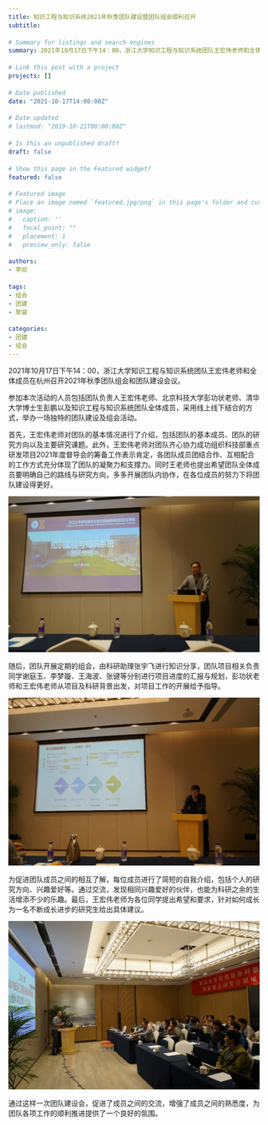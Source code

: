```yaml
---
title: 知识工程与知识系统2021年秋季团队建设暨团队组会顺利召开
subtitle:  

# Summary for listings and search engines
summary: 2021年10月17日下午14：00，浙江大学知识工程与知识系统团队王宏伟老师和全体成员在杭州召开2021年秋季团队组会和团队建设会议。

# Link this post with a project
projects: []

# Date published
date: "2021-10-17T14:00:00Z"

# Date updated
# lastmod: "2019-10-21T00:00:00Z"

# Is this an unpublished draft?
draft: false

# Show this page in the Featured widget?
featured: false

# Featured image
# Place an image named `featured.jpg/png` in this page's folder and customize its options here.
# image:
#   caption: ''
#   focal_point: ""
#   placement: 1
#   preview_only: false

authors:
- 李祁

tags:
- 组会
- 团建
- 聚餐

categories:
- 团建
- 组会
---
```


2021年10月17日下午14：00，浙江大学知识工程与知识系统团队王宏伟老师和全体成员在杭州召开2021年秋季团队组会和团队建设会议。

参加本次活动的人员包括团队负责人王宏伟老师、北京科技大学彭功状老师、清华大学博士生彭鹏以及知识工程与知识系统团队全体成员，采用线上线下结合的方式，举办一场独特的团队建设及组会活动。

首先，王宏伟老师对团队的基本情况进行了介绍，包括团队的基本成员、团队的研究方向以及主要研究课题。此外，王宏伟老师对团队齐心协力成功组织科技部重点研发项目2021年度督导会的筹备工作表示肯定，各团队成员团结合作、互相配合的工作方式充分体现了团队的凝聚力和支撑力。同时王老师也提出希望团队全体成员要明确自己的路线与研究方向，多多开展团队内协作，在各位成员的努力下将团队建设得更好。
<div style='text-align:center'>
  <img src='1.jpg' alt=''>
</div>

随后，团队开展定期的组会，由科研助理张宇飞进行知识分享，团队项目相关负责同学谢庭玉、李梦璇、王海波、张键等分别进行项目进度的汇报与规划，彭功状老师和王宏伟老师从项目及科研背景出发，对项目工作的开展给予指导。
<div style='text-align:center'>
  <img src='2.jpg' alt=''>
</div>

为促进团队成员之间的相互了解，每位成员进行了简短的自我介绍，包括个人的研究方向、兴趣爱好等。通过交流，发现相同兴趣爱好的伙伴，也能为科研之余的生活增添不少的乐趣。最后，王宏伟老师为各位同学提出希望和要求，针对如何成长为一名不断成长进步的研究生给出具体建议。
<div style='text-align:center'>
  <img src='3.jpg' alt=''>
</div>

通过这样一次团队建设会，促进了成员之间的交流，增强了成员之间的熟悉度，为团队各项工作的顺利推进提供了一个良好的氛围。
